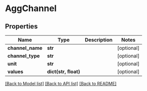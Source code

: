 # AggChannel

## Properties
Name | Type | Description | Notes
------------ | ------------- | ------------- | -------------
**channel_name** | **str** |  | [optional] 
**channel_type** | **str** |  | [optional] 
**unit** | **str** |  | [optional] 
**values** | **dict(str, float)** |  | [optional] 

[[Back to Model list]](../README.md#documentation-for-models) [[Back to API list]](../README.md#documentation-for-api-endpoints) [[Back to README]](../README.md)


